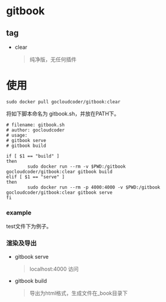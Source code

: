 # gitbook

## tag

* clear

  > 纯净版，无任何插件

# 使用

```shell
sudo docker pull gocloudcoder/gitbook:clear
```

将如下脚本命名为 gitbook.sh，并放在PATH下。

```shell
# filename: gitbook.sh
# author: gocloudcoder
# usage:
# gitbook serve
# gitbook build

if [ $1 == "build" ]
then
        sudo docker run --rm -v $PWD:/gitbook gocloudcoder/gitbook:clear gitbook build
elif [ $1 == "serve" ]
then
        sudo docker run --rm -p 4000:4000 -v $PWD:/gitbook gocloudcoder/gitbook:clear gitbook serve
fi
```

### example

test文件下为例子。

### 渲染及导出

* gitbook serve

  > localhost:4000 访问

* gitbook build

  > 导出为html格式，生成文件在_book目录下





